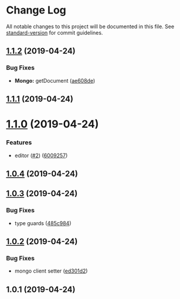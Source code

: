 # Change Log

All notable changes to this project will be documented in this file. See [standard-version](https://github.com/conventional-changelog/standard-version) for commit guidelines.

## [1.1.2](https://github.com/SponsorPay/remote-text/compare/v1.1.1...v1.1.2) (2019-04-24)


### Bug Fixes

* **Mongo:** getDocument ([ae608de](https://github.com/SponsorPay/remote-text/commit/ae608de))



## [1.1.1](https://github.com/SponsorPay/remote-text/compare/v1.1.0...v1.1.1) (2019-04-24)



# [1.1.0](https://github.com/SponsorPay/remote-text/compare/v1.0.4...v1.1.0) (2019-04-24)


### Features

* editor ([#2](https://github.com/SponsorPay/remote-text/issues/2)) ([6009257](https://github.com/SponsorPay/remote-text/commit/6009257))



## [1.0.4](https://github.com/SponsorPay/remote-text/compare/v1.0.3...v1.0.4) (2019-04-24)



## [1.0.3](https://github.com/SponsorPay/remote-text/compare/v1.0.2...v1.0.3) (2019-04-24)


### Bug Fixes

* type guards ([485c984](https://github.com/SponsorPay/remote-text/commit/485c984))



## [1.0.2](https://github.com/SponsorPay/remote-text/compare/v1.0.1...v1.0.2) (2019-04-24)


### Bug Fixes

* mongo client setter ([ed301d2](https://github.com/SponsorPay/remote-text/commit/ed301d2))



## 1.0.1 (2019-04-24)
